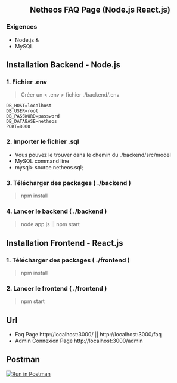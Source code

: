 <h2  align="center">Netheos FAQ Page (Node.js React.js)</h2>

### Exigences
- Node.js & 
- MySQL
## Installation Backend - Node.js
### 1. Fichier .env
> Créer un < .env > fichier ./backend/.env       
        
    DB_HOST=localhost
    DB_USER=root
    DB_PASSWORD=password
    DB_DATABASE=netheos
    PORT=8000
### 2. Importer le fichier  .sql 
- Vous pouvez le trouver dans le chemin du ./backend/src/model
- MySQL command line
- mysql> source netheos.sql; 
### 3. Télécharger des packages  (  ./backend  )
>npm install   
### 4. Lancer le backend  (  ./backend  )
>node app.js   ||  npm start 

## Installation Frontend - React.js
### 1. Télécharger des packages  (  ./frontend  )
> npm install   

### 2. Lancer le frontend  (  ./frontend  )
> npm start 


## Url
- Faq Page            http://localhost:3000/ || http://localhost:3000/faq
- Admin Connexion Page    http://localhost:3000/admin

## Postman
[![Run in Postman](https://run.pstmn.io/button.svg)](https://app.getpostman.com/run-collection/8826791d630804c7448a)
